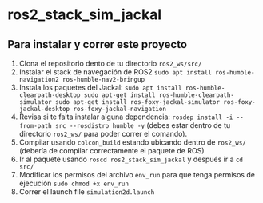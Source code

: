 # ros2_stack_sim_jackal

## Para instalar y correr este proyecto
1. Clona el repositorio dento de tu directorio ```ros2_ws/src/```
2. Instalar el stack de navegación de ROS2 ```sudo apt install ros-humble-navigation2 ros-humble-nav2-bringup```
3. Instala los paquetes del Jackal: ```sudo apt install ros-humble-clearpath-desktop sudo apt-get install ros-humble-clearpath-simulator sudo apt-get install ros-foxy-jackal-simulator ros-foxy-jackal-desktop ros-foxy-jackal-navigation```
4. Revisa si te falta instalar alguna dependencia: ```rosdep install -i --from-path src --rosdistro humble -y``` (debes estar dentro de tu directorio ```ros2_ws/``` para poder correr el comando).
5. Compilar usando ```colcon_build``` estando ubicando dentro de ```ros2_ws/``` (debería de compilar correctamente el paquete de ROS)
6. Ir al paquete usando ```roscd ros2_stack_sim_jackal``` y después ir a ```cd src/```
7. Modificar los permisos del archivo ```env_run``` para que tenga permisos de ejecución ```sudo chmod +x env_run```
8. Correr el launch file ```simulation2d.launch```
